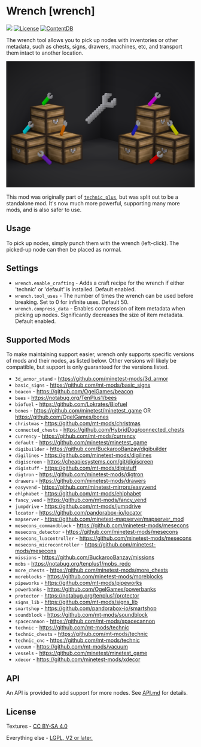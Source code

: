# Wrench [wrench]

![](https://github.com/mt-mods/wrench/workflows/luacheck/badge.svg)
[![License](https://img.shields.io/badge/license-LGPLv2.0%2B-purple.svg)](https://www.gnu.org/licenses/old-licenses/lgpl-2.0.en.html)
[![ContentDB](https://content.minetest.net/packages/mt-mods/wrench/shields/downloads/)](https://content.minetest.net/packages/mt-mods/wrench/)

The wrench tool allows you to pick up nodes with inventories or other metadata, such as chests, signs, drawers, machines, etc, and transport them intact to another location.

![](screenshot.png?raw=true)

This mod was originally part of [`technic_plus`](https://github.com/mt-mods/technic), but was split out to be a standalone mod. It's now much more powerful, supporting many more mods, and is also safer to use.

## Usage

To pick up nodes, simply punch them with the wrench (left-click). The picked-up node can then be placed as normal.

## Settings

- `wrench.enable_crafting` - Adds a craft recipe for the wrench if either 'technic' or 'default' is installed. Default enabled.
- `wrench.tool_uses` - The number of times the wrench can be used before breaking. Set to 0 for infinite uses. Default 50.
- `wrench.compress_data` - Enables compression of item metadata when picking up nodes. Significantly decreases the size of item metadata. Default enabled.

## Supported Mods

To make maintaining support easier, wrench only supports specific versions of mods and their nodes, as listed below. Other versions will likely be compatible, but support is only guaranteed for the versions listed.

- `3d_armor_stand` - https://github.com/minetest-mods/3d_armor
- `basic_signs` - https://github.com/mt-mods/basic_signs
- `beacon` - https://github.com/OgelGames/beacon
- `bees` - https://notabug.org/TenPlus1/bees
- `biofuel` - https://github.com/Lokrates/Biofuel
- `bones` - https://github.com/minetest/minetest_game OR https://github.com/OgelGames/bones
- `christmas` - https://github.com/mt-mods/christmas
- `connected_chests` - https://github.com/HybridDog/connected_chests
- `currency` - https://github.com/mt-mods/currency
- `default` - https://github.com/minetest/minetest_game
- `digibuilder` - https://github.com/BuckarooBanzay/digibuilder
- `digilines` - https://github.com/minetest-mods/digilines
- `digiscreen` - https://cheapiesystems.com/git/digiscreen
- `digistuff` - https://github.com/mt-mods/digistuff
- `digtron` - https://github.com/minetest-mods/digtron
- `drawers` - https://github.com/minetest-mods/drawers
- `easyvend` - https://github.com/minetest-mirrors/easyvend
- `ehlphabet` - https://github.com/mt-mods/ehlphabet
- `fancy_vend` - https://github.com/mt-mods/fancy_vend
- `jumpdrive` - https://github.com/mt-mods/jumpdrive
- `locator` - https://github.com/pandorabox-io/locator
- `mapserver` - https://github.com/minetest-mapserver/mapserver_mod
- `mesecons_commandblock` - https://github.com/minetest-mods/mesecons
- `mesecons_detector` - https://github.com/minetest-mods/mesecons
- `mesecons_luacontroller` - https://github.com/minetest-mods/mesecons
- `mesecons_microcontroller` - https://github.com/minetest-mods/mesecons
- `missions` - https://github.com/BuckarooBanzay/missions
- `mobs` - https://notabug.org/tenplus1/mobs_redo
- `more_chests` - https://github.com/minetest-mods/more_chests
- `moreblocks` - https://github.com/minetest-mods/moreblocks
- `pipeworks` - https://github.com/mt-mods/pipeworks
- `powerbanks` - https://github.com/OgelGames/powerbanks
- `protector` - https://notabug.org/tenplus1/protector
- `signs_lib` - https://github.com/mt-mods/signs_lib
- `smartshop` - https://github.com/pandorabox-io/smartshop
- `soundblock` - https://github.com/mt-mods/soundblock
- `spacecannon` - https://github.com/mt-mods/spacecannon
- `technic` - https://github.com/mt-mods/technic
- `technic_chests` - https://github.com/mt-mods/technic
- `technic_cnc` - https://github.com/mt-mods/technic
- `vacuum` - https://github.com/mt-mods/vacuum
- `vessels` - https://github.com/minetest/minetest_game
- `xdecor` - https://github.com/minetest-mods/xdecor

## API

An API is provided to add support for more nodes. See [API.md](API.md) for details.

## License

Textures - [CC BY-SA 4.0](LICENSE-MEDIA)

Everything else - [LGPL, V2 or later.](LICENSE)
